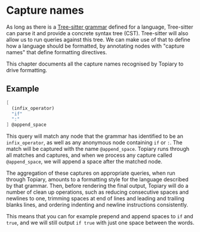 # Capture names

As long as there is a [Tree-sitter grammar][tree-sitter-parsers] defined
for a language, Tree-sitter can parse it and provide a concrete syntax
tree (CST). Tree-sitter will also allow us to run queries against this
tree. We can make use of that to define how a language should be
formatted, by annotating nodes with "capture names" that define
formatting directives.

This chapter documents all the capture names recognised by Topiary to
drive formatting.

## Example

```scheme
[
  (infix_operator)
  "if"
  ":"
] @append_space
```

<!----------------------------------------------------------------------
TODO: This isn't a great fit here. Rework it bit.

See also https://www.tweag.io/blog/2023-03-09-announcing-topiary
----------------------------------------------------------------------->

This query will match any node that the grammar has identified to be an
`infix_operator`, as well as any anonymous node containing `if` or `:`.
The match will be captured with the name `@append_space`. Topiary runs
through all matches and captures, and when we process any capture called
`@append_space`, we will append a space after the matched node.

The aggregation of these captures on appropriate queries, when run
through Topiary, amounts to a formatting style for the language
described by that grammar. Then, before rendering the final output,
Topiary will do a number of clean up operations, such as reducing
consecutive spaces and newlines to one, trimming spaces at end of lines
and leading and trailing blanks lines, and ordering indenting and
newline instructions consistently.

This means that you can for example prepend and append spaces to `if`
and `true`, and we will still output `if true` with just one space
between the words.

<!-- Links -->
[tree-sitter-parsers]: https://tree-sitter.github.io/tree-sitter/#available-parsers
